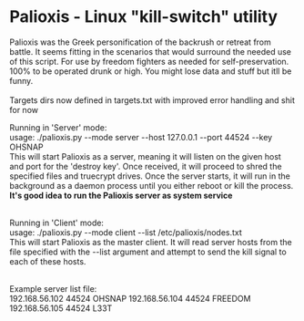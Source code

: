 Palioxis - Linux "kill-switch" utility
========
Palioxis was the Greek personification of the backrush or retreat from battle.
It seems fitting in the scenarios that would surround the needed use of this script.
For use by freedom fighters as needed for self-preservation. 
100% to be operated drunk or high. You might lose data and stuff but itll be funny.<br><br>
Targets dirs now defined in targets.txt with improved error handling and shit for now


Running in 'Server' mode:<br>
usage: ./palioxis.py --mode server --host 127.0.0.1 --port 44524 --key OHSNAP<br>
This will start Palioxis as a server, meaning it will listen on
the given host and port for the 'destroy key'. Once received, it
will proceed to shred the specified files and truecrypt drives.
Once the server starts, it will run in the background as a daemon
process until you either reboot or kill the process.
**It's good idea to run the Palioxis server as system service**<br><br>

Running in 'Client' mode:<br>
usage: ./palioxis.py --mode client --list /etc/palioxis/nodes.txt<br>
This will start Palioxis as the master client. It will read server hosts
from the file specified with the --list argument and attempt to send the 
kill signal to each of these hosts. <br><br>
 
Example server list file:<br>
192.168.56.102 44524 OHSNAP
192.168.56.104 44524 FREEDOM
192.168.56.105 44524 L33T

